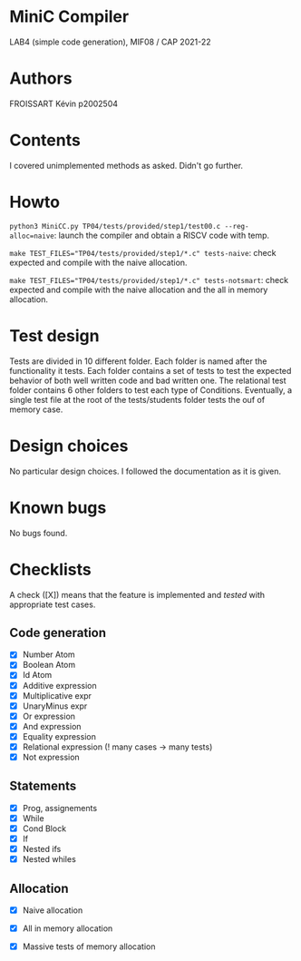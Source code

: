 # MiniC Compiler 
LAB4 (simple code generation), MIF08 / CAP 2021-22

# Authors

FROISSART Kévin p2002504

# Contents

I covered unimplemented methods as asked. Didn't go further.

# Howto

`python3 MiniCC.py TP04/tests/provided/step1/test00.c --reg-alloc=naive`: launch the compiler and obtain a RISCV code with temp.

`make TEST_FILES="TP04/tests/provided/step1/*.c" tests-naive`: check expected and compile with the naive allocation.

`make TEST_FILES="TP04/tests/provided/step1/*.c" tests-notsmart`: check expected and compile with the naive allocation and the all in memory allocation.

# Test design 

Tests are divided in 10 different folder.
Each folder is named after the functionality it tests.
Each folder contains a set of tests to test the expected 
behavior of both well written code and bad written one.
The relational test folder contains 6 other folders to
test each type of Conditions.
Eventually, a single test file at the root of 
the tests/students folder tests the ouf of memory case.

# Design choices

No particular design choices. I followed the documentation as it is given.

# Known bugs

No bugs found.

# Checklists

A check ([X]) means that the feature is implemented 
and *tested* with appropriate test cases.

## Code generation

- [X] Number Atom 
- [X] Boolean Atom
- [X] Id Atom 
- [X] Additive expression
- [X] Multiplicative expr
- [X] UnaryMinus expr
- [X] Or expression
- [X] And expression
- [X] Equality expression
- [X] Relational expression (! many cases -> many tests)
- [X] Not expression

## Statements

- [X] Prog, assignements
- [X] While
- [X] Cond Block
- [X] If
- [X] Nested ifs
- [X] Nested whiles

## Allocation

- [X] Naive allocation
- [X] All in memory allocation
- [X] Massive tests of memory allocation

